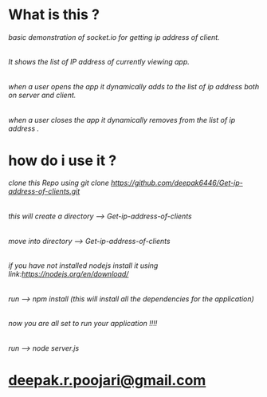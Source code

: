 # What is this ?

 ###### basic demonstration of socket.io for getting ip address of client.
 ###### It shows the list of IP address of currently viewing app.
 ###### when a user opens the app it dynamically adds to the list of ip address both on server and client.
 ###### when a user closes the app it dynamically removes from the list of ip address .

# how do i use it ?

 ###### clone this Repo using git clone https://github.com/deepak6446/Get-ip-address-of-clients.git 
 ###### this will create a directory --> Get-ip-address-of-clients
 ###### move into directory --> Get-ip-address-of-clients
 ###### if you have not installed nodejs install it using link:https://nodejs.org/en/download/
 ###### run --> npm install (this will install all the dependencies for the application)
 ###### now you are all set to run your application !!!!
 ###### run --> node server.js

# deepak.r.poojari@gmail.com
